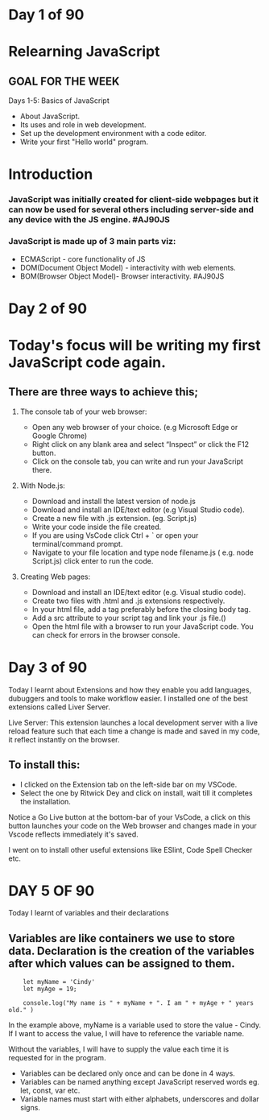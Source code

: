 # Day 1 of 90
# Relearning JavaScript

## GOAL FOR THE WEEK
Days 1-5: Basics of JavaScript
- About JavaScript.
- Its uses and role in web development.
- Set up the development environment with a code editor.
- Write your first "Hello world" program.


# Introduction

### JavaScript was initially created for client-side webpages but it can now be used for several others including server-side and any device with the JS engine. #AJ90JS

### JavaScript is made up of 3 main parts viz:
- ECMAScript - core functionality of JS
- DOM(Document Object Model) - interactivity with web elements.
- BOM(Browser Object Model)- Browser interactivity. #AJ90JS


# Day 2 of 90
# Today's focus will be writing my first JavaScript code again.

## There are three ways to achieve this;

1.	The console tab of your web browser:
    - Open any web browser of your choice. (e.g Microsoft Edge or Google Chrome)
    - Right click on any blank area and select “Inspect” or click the F12 button.
    - Click on the console tab, you can write and run your JavaScript there.

2.	With Node.js:
    - Download and install the latest version of node.js
    - Download and install an IDE/text editor (e.g Visual Studio code).
    - Create a new file with .js extension. (eg. Script.js)
    - Write your code inside the file created.
    - If you are using VsCode click Ctrl + ` or open your terminal/command prompt.
    - Navigate to your file location and type node filename.js ( e.g. node Script.js)  click enter to run the code.

3.	Creating Web pages:
    - Download and install an IDE/text editor (e.g. Visual studio code).
    - Create two files with  .html   and  .js  extensions respectively.
    - In your html file, add a  <script></script> tag preferably before the closing body tag.
    - Add a  src  attribute to your script tag and link your  .js  file.(<script src="file.js"></script>)
    - Open the html file with a browser to run your JavaScript code. You can check for errors in the browser console.  


# Day 3 of 90
Today I learnt about Extensions and how they enable you add languages, dubuggers and tools to make workflow easier.
I installed one of the best extensions called Liver Server.

Live Server: This extension launches a local development server with a live reload feature such that each time a change is made and saved in my code, it reflect instantly on the browser.

## To install this: 
- I clicked on the Extension tab on the left-side bar on my VSCode.
- Select the one by Ritwick Dey and click on install, wait till it  completes the installation.

Notice a Go Live button at the bottom-bar of your VsCode, a click on this button launches your code on the Web browser and changes made in your Vscode reflects immediately it's saved.

I went on to install other useful extensions like ESlint, Code Spell Checker etc.


# DAY 5 OF 90
Today I learnt of variables and their declarations

## Variables are like containers we use to store data. Declaration is the creation of the variables after which values can be assigned to them.

```
    let myName = 'Cindy'
    let myAge = 19;

    console.log("My name is " + myName + ". I am " + myAge + " years old." )

```
In the example above, myName is a variable used to store the value - Cindy. If I want to access the value, I will have to reference the variable name.

Without the variables, I will have to supply the value each time it is requested for in the program.

- Variables can be declared only once and can be done in 4 ways.
- Variables can be named anything except JavaScript reserved words eg. let, const, var etc.
- Variable names must start with either alphabets, underscores and dollar signs.
